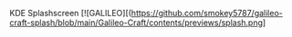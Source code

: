 KDE Splashscreen
[![GALILEO][(https://github.com/smokey5787/galileo-craft-splash/blob/main/Galileo-Craft/contents/previews/splash.png]
